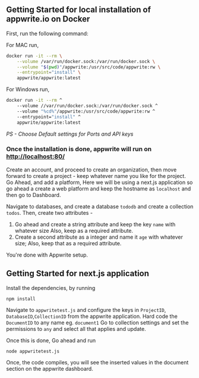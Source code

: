## Getting Started for local installation of appwrite.io on Docker

First, run the following command:

For MAC run,
```bash
docker run -it --rm \
    --volume /var/run/docker.sock:/var/run/docker.sock \
    --volume "$(pwd)"/appwrite:/usr/src/code/appwrite:rw \
    --entrypoint="install" \
    appwrite/appwrite:latest
```
For Windows run,
```bash
docker run -it --rm ^
    --volume //var/run/docker.sock:/var/run/docker.sock ^
    --volume "%cd%"/appwrite:/usr/src/code/appwrite:rw ^
    --entrypoint="install" ^
    appwrite/appwrite:latest
```
*PS - Choose Default settings for Ports and API keys*

### Once the installation is done, appwrite will run on [http://localhost:80/](http://localhost:80/)

Create an account, and proceed to create an organization, then move forward to create a project - keep whatever name you like for the project.
Go Ahead, and add a platform, Here we will be using a next.js application so go ahead a create a web platform and keep the hostname as ```localhost``` and then go to Dashboard.

Navigate to databases, and create a database ```tododb``` and create a collection ```todos```. Then, create two attributes - 
1) Go ahead and create a string attribute and keep the key ```name``` with whatever size Also, keep as a required attribute.
2) Create a second attribute as a integer and name it ```age``` with whatever size; Also, keep that as a required attribute.

You're done with Appwrite setup.

## Getting Started for next.js application

Install the dependencies, by running 
```
npm install 
```

Navigate to ```appwritetest.js``` and configure the keys in ```ProjectID```, ```DatabaseID```,```CollectionID``` from the appwrite application. Hard code the ```DocumentID``` to any name eg. ```document1```
Go to collection settings and set the permissions to ```any``` and select all that applies and update.

Once this is done, Go ahead and run
```
node appwritetest.js
```
Once, the code compiles, you will see the inserted values in the document section on the appwrite dashboard.
